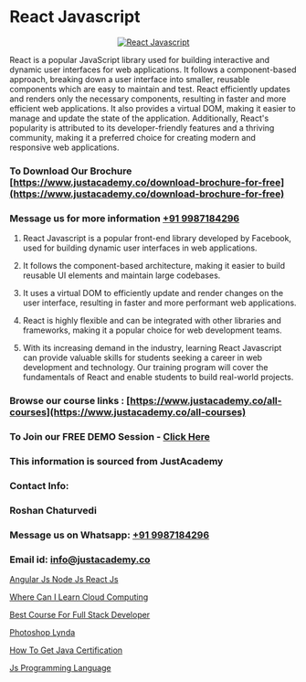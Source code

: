 # React Javascript

<p align="center">
  <a href="https://justacademy.co/course-detail/javascript-training">
    <img src="https://justacademy.co/storage2/course_image/1676636853_course_image.webp" alt="React Javascript">
  </a>
</p>

React is a popular JavaScript library used for building interactive and dynamic user interfaces for web applications. It follows a component-based approach, breaking down a user interface into smaller, reusable components which are easy to maintain and test. React efficiently updates and renders only the necessary components, resulting in faster and more efficient web applications. It also provides a virtual DOM, making it easier to manage and update the state of the application. Additionally, React's popularity is attributed to its developer-friendly features and a thriving community, making it a preferred choice for creating modern and responsive web applications.
### To Download Our Brochure [https://www.justacademy.co/download-brochure-for-free](https://www.justacademy.co/download-brochure-for-free)
### Message us for more information [+91 9987184296](https://api.whatsapp.com/send?phone=919987184296)
1) React Javascript is a popular front-end library developed by Facebook, used for building dynamic user interfaces in web applications.

2) It follows the component-based architecture, making it easier to build reusable UI elements and maintain large codebases.

3) It uses a virtual DOM to efficiently update and render changes on the user interface, resulting in faster and more performant web applications.

4) React is highly flexible and can be integrated with other libraries and frameworks, making it a popular choice for web development teams.

5) With its increasing demand in the industry, learning React Javascript can provide valuable skills for students seeking a career in web development and technology. Our training program will cover the fundamentals of React and enable students to build real-world projects.

### Browse our course links : [https://www.justacademy.co/all-courses](https://www.justacademy.co/all-courses) 
### To Join our FREE DEMO Session - [Click Here](https://www.justacademy.co/register-for-course-demo)


### This information is sourced from JustAcademy
### Contact Info:
### Roshan Chaturvedi
### Message us on Whatsapp: [+91 9987184296](https://api.whatsapp.com/send?phone=919987184296)
### Email id: [info@justacademy.co](mailto:info@justacademy.co)
                
[Angular Js Node Js React Js](https://www.linkedin.com/pulse/angular-js-node-react-justacademy-berlin-mn9fc?trackingId=Faxx0bdJnjwz5o7cpqVwLQ%3D%3D&lipi=urn%3Ali%3Apage%3Ad_flagship3_company_admin%3B9LRf%2B9vgRJ%2BRyqfmHudhjA%3D%3D)

[Where Can I Learn Cloud Computing](https://www.linkedin.com/pulse/where-can-i-learn-cloud-computing-justacademy-thane-lqg4c?trackingId=BH9ZX1Nds4uZQZeWo9JMbA%3D%3D&lipi=urn%3Ali%3Apage%3Ad_flagship3_company_admin%3BrywBFcmPR%2Fa2AS7mF8zFDQ%3D%3D)

[Best Course For Full Stack Developer](https://medium.com/@prempja40/best-course-for-full-stack-developer-3b2e778c0749)

[Photoshop Lynda](https://medium.com/@kamblerajas684/photoshop-lynda-d2be1b0fd925)

[How To Get Java Certification](https://justacademyin.github.io/justacademy/how-to-get-java-certification)

[Js Programming Language](https://justacademyin.github.io/Articles/Js-Programming-Language)

